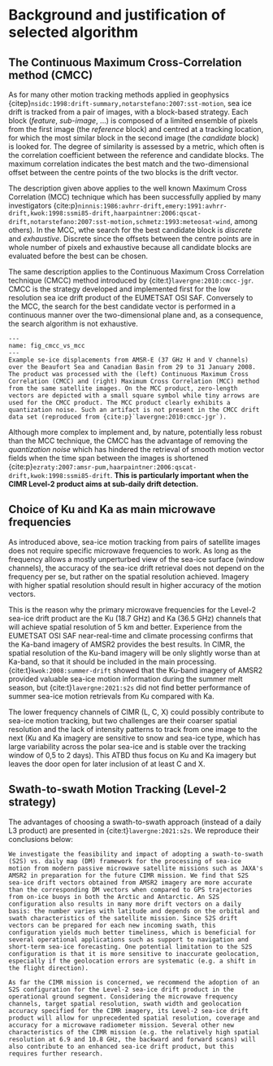 # Background and justification of selected algorithm

## The Continuous Maximum Cross-Correlation method (CMCC)

As for many other motion tracking methods applied in geophysics
{citep}`nsidc:1998:drift-summary,notarstefano:2007:sst-motion`, sea ice
drift is tracked from a pair of images, with a block-based strategy.
Each block (*feature*, *sub-image*, \...) is composed of a limited
ensemble of pixels from the first image (the *reference* block) and
centred at a tracking location, for which the most similar block in the
second image (the *candidate* block) is looked for. The degree of
similarity is assessed by a metric, which often is the correlation
coefficient between the reference and candidate blocks. The maximum
correlation indicates the best match and the two-dimensional offset
between the centre points of the two blocks is the drift vector.

The description given above applies to the well known Maximum Cross
Correlation (MCC) technique which has been successfully applied by many
investigators {cite:p}`ninnis:1986:avhrr-drift,emery:1991:avhrr-drift,kwok:1998:ssmi85-drift,haarpaintner:2006:qscat-drift,notarstefano:2007:sst-motion,schmetz:1993:meteosat-wind`,
among others). In the MCC, wthe search for the best candidate block is
*discrete* and *exhaustive*. Discrete since the offsets between the
centre points are in whole number of pixels and exhaustive because all
candidate blocks are evaluated before the best can be chosen.

The same description applies to the Continuous Maximum Cross Correlation technique (CMCC)
method introduced by {cite:t}`lavergne:2010:cmcc-jgr`. CMCC is the strategy developed and
implemented first for the low resolution sea ice drift product of the EUMETSAT OSI SAF.
Conversely to the MCC, the search for the best candidate vector is
performed in a continuous manner over the two-dimensional plane and, as
a consequence, the search algorithm is not exhaustive.

```{figure} ./static_imgs/CMCC_vs_MCC.png
--- 
name: fig_cmcc_vs_mcc
---
Example se-ice displacements from AMSR-E (37 GHz H and V channels) over the Beaufort Sea and Canadian Basin from 29 to 31 January 2008. The product was processed with the (left) Continuous Maximum Cross Correlation (CMCC) and (right) Maximum Cross Correlation (MCC) method from the same satellite images. On the MCC product, zero-length vectors are depicted with a small square symbol while tiny arrows are used for the CMCC product. The MCC product clearly exhibits a quantization noise. Such an artifact is not present in the CMCC drift data set (reproduced from {cite:p}`lavergne:2010:cmcc-jgr`).
```

Although more complex to implement and, by nature, potentially less
robust than the MCC technique, the CMCC has the advantage of removing
the *quantization noise* which has hindered the retrieval of smooth
motion vector fields when the time span between the images is shortened
{cite:p}`ezraty:2007:amsr-pum,haarpaintner:2006:qscat-drift,kwok:1998:ssmi85-drift`.
**This is particularly important when the CIMR Level-2 product aims at sub-daily drift detection.**

## Choice of Ku and Ka as main microwave frequencies

As introduced above, sea-ice motion tracking from pairs of satellite images does not require specific microwave frequencies to work. As long as
the frequency allows a mostly unperturbed view of the sea-ice surface (window channels), the accuracy of the sea-ice drift retrieval does not
depend on the frequency per se, but rather on the spatial resolution achieved. Imagery with higher spatial resolution should result in higher
accuracy of the motion vectors.

This is the reason why the primary microwave frequencies for the Level-2 sea-ice drift product are the Ku (18.7 GHz) and Ka (36.5 GHz) channels
that will achieve spatial resolution of 5 km and better. Experience from the EUMETSAT OSI SAF near-real-time and climate processing confirms that
the Ka-band imagery of AMSR2 provides the best results. In CIMR, the spatial resolution of the Ku-band imagery will be only slightly worse than at
Ka-band, so that it should be included in the main processing. {cite:t}`kwok:2008:summer-drift` showed that the Ku-band imagery of AMSR2 provided
valuable sea-ice motion information during the summer melt season, but {cite:t}`lavergne:2021:s2s` did not find better performance of summer
sea-ice motion retrievals from Ku compared with Ka.

The lower frequency channels of CIMR (L, C, X) could possibly contribute to sea-ice motion tracking, but two challenges are their coarser spatial
resolution and the lack of intensity patterns to track from one image to the next (Ku and Ka imagery are sensitive to snow and sea-ice type, which has
large variability across the polar sea-ice and is stable over the tracking window of 0,5 to 2 days). This ATBD thus focus on Ku and Ka imagery but leaves
the door open for later inclusion of at least C and X.

## Swath-to-swath Motion Tracking (Level-2 strategy)

The advantages of choosing a swath-to-swath approach (instead of a daily L3 product) are presented in {cite:t}`lavergne:2021:s2s`. We reproduce their conclusions below:

```{epigraph}
We investigate the feasibility and impact of adopting a swath-to-swath (S2S) vs. daily map (DM) framework for the processing of sea-ice motion from modern passive microwave satellite missions such as JAXA's AMSR2 in preparation for the future CIMR mission. We find that S2S sea-ice drift vectors obtained from AMSR2 imagery are more accurate than the corresponding DM vectors when compared to GPS trajectories from on-ice buoys in both the Arctic and Antarctic. An S2S configuration also results in many more drift vectors on a daily basis: the number varies with latitude and depends on the orbital and swath characteristics of the satellite mission. Since S2S drift vectors can be prepared for each new incoming swath, this configuration yields much better timeliness, which is beneficial for several operational applications such as support to navigation and short-term sea-ice forecasting. One potential limitation to the S2S configuration is that it is more sensitive to inaccurate geolocation, especially if the geolocation errors are systematic (e.g. a shift in the flight direction).

As far the CIMR mission is concerned, we recommend the adoption of an S2S configuration for the Level-2 sea-ice drift product in the operational ground segment. Considering the microwave frequency channels, target spatial resolution, swath width and geolocation accuracy specified for the CIMR imagery, its Level-2 sea-ice drift product will allow for unprecedented spatial resolution, coverage and accuracy for a microwave radiometer mission. Several other new characteristics of the CIMR mission (e.g. the relatively high spatial resolution at 6.9 and 10.8 GHz, the backward and forward scans) will also contribute to an enhanced sea-ice drift product, but this requires further research.
```




